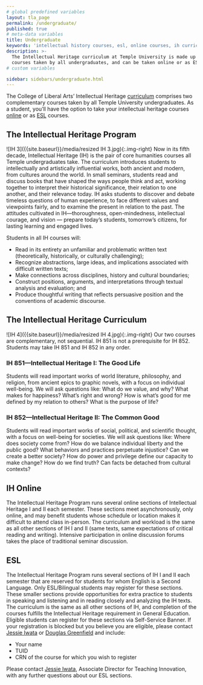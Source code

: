 ```yaml
---
# global predefined variables
layout: tla_page
permalink: /undergraduate/
published: true
# meta-data variables
title: Undergraduate
keywords: 'intellectual history courses, esl, online courses, ih curriculum'
description: >-
  The Intellectual Heritage curriculum at Temple University is made up of two complementary 
  courses taken by all undergraduates, and can be taken online or as ESL courses.
# custom variables

sidebar: sidebars/undergraduate.html   
---
```

The College of Liberal Arts’ Intellectual Heritage [curriculum](#the-intellectual-heritage-curriculum) comprises two complementary courses taken by all Temple University undergraduates. As a student, you’ll have the option to take your intellectual heritage courses [online](#ih-online) or as [ESL](#esl) courses.

## The Intellectual Heritage Program
![IH 3]({{site.baseurl}}/media/resized IH 3.jpg){:.img-right}
Now in its fifth decade, Intellectual Heritage (IH) is the pair of core humanities courses all Temple undergraduates take. The curriculum introduces students to intellectually and artistically influential works, both ancient and modern, from cultures around the world. In small seminars, students read and discuss books that have shaped the ways people think and act, working together to interpret their historical significance, their relation to one another, and their relevance today. IH asks students to discover and debate timeless questions of human experience, to face different values and viewpoints fairly, and to examine the present in relation to the past. The attitudes cultivated in IH—thoroughness, open-mindedness, intellectual courage, and vision — prepare today’s students, tomorrow’s citizens, for lasting learning and engaged lives.

Students in all IH courses will:

- Read in its entirety an unfamiliar and problematic written text (theoretically, historically, or culturally challenging);
- Recognize abstractions, large ideas, and implications associated with difficult written texts;
- Make connections across disciplines, history and cultural boundaries;
- Construct positions, arguments, and interpretations through textual analysis and evaluation; and
- Produce thoughtful writing that reflects persuasive position and the conventions of academic discourse.

## The Intellectual Heritage Curriculum
![IH 4]({{site.baseurl}}/media/resized IH 4.jpg){:.img-right}
Our two courses are complementary, not sequential. IH 851 is not a prerequisite for IH 852. Students may take IH 851 and IH 852 in any order.

### IH 851—Intellectual Heritage I: The Good Life
Students will read important works of world literature, philosophy, and religion, from ancient epics to graphic novels, with a focus on individual well-being. We will ask questions like: What do we value, and why? What makes for happiness? What’s right and wrong? How is what’s good for me defined by my relation to others? What is the purpose of life?

### IH 852—Intellectual Heritage II: The Common Good
Students will read important works of social, political, and scientific thought, with a focus on well-being for societies. We will ask questions like: Where does society come from? How do we balance individual liberty and the public good? What behaviors and practices perpetuate injustice? Can we create a better society? How do power and privilege define our capacity to make change? How do we find truth? Can facts be detached from cultural contexts?

## IH Online
The Intellectual Heritage Program runs several online sections of Intellectual Heritage I and II each semester. These sections meet asynchronously, only online, and may benefit students whose schedule or location makes it difficult to attend class in-person. The curriculum and workload is the same as all other sections of IH I and II (same texts, same expectations of critical reading and writing). Intensive participation in online discussion forums takes the place of traditional seminar discussion.

## ESL
The Intellectual Heritage Program runs several sections of IH I and II each semester that are reserved for students for whom English is a Second Language. Only ESL/Bilingual students may register for these sections. These smaller sections provide opportunities for extra practice to students in speaking and listening and in reading closely and analyzing the IH texts. The curriculum is the same as all other sections of IH, and completion of the courses fulfills the Intellectual Heritage requirement in General Education. Eligible students can register for these sections via Self-Service Banner. If your registration is blocked but you believe you are eligible, please contact [Jessie Iwata](mailto:JIwata@temple.edu) or [Douglas Greenfield](mailto:dgreenfield@temple.edu) and include:
- Your name
- TUID
- CRN of the course for which you wish to register

Please contact [Jessie Iwata](https://liberalarts.temple.edu/academics/faculty/braun-iwata-jessie), Associate Director for Teaching Innovation, with any further questions about our ESL sections.
